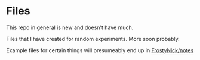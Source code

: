 # Files

This repo in general is new and doesn't have much.

Files that I have created for random experiments. More soon probably.

Example files for certain things will presumeably end up in [FrostyNick/notes](https://github.com/FrostyNick/notes) 
